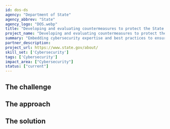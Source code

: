 ```yaml
---
id: dos-ds
agency: "Department of State"
agency_abbrev: "State"
agency_logo: "DOS.webp"
title: "Developing and evaluating countermeasures to protect the State Department's networks worldwide"
project_name: "Developing and evaluating countermeasures to protect the State Department's networks worldwide"
summary: "Embedding cybersecurity expertise and best practices to ensure that U.S. diplomats can conduct official business securely and effectively at U.S. Missions around the world."
partner_description: 
project_url: https://www.state.gov/about/
skill_set: ['Cybersecurity']
tags: ['Cybersecurity']
impact_area: ["Cybersecurity"]
status: ["current"]
---
```


## The challenge

## The approach

## The solution 

